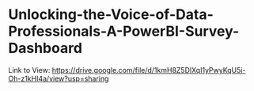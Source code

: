 # Unlocking-the-Voice-of-Data-Professionals-A-PowerBI-Survey-Dashboard

Link to View: https://drive.google.com/file/d/1kmH8Z5DlXqI1yPwyKqU5i-Oh-z1kHI4a/view?usp=sharing
